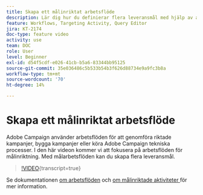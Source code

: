 ```yaml
---
title: Skapa ett målinriktat arbetsflöde
description: Lär dig hur du definierar flera leveransmål med hjälp av arbetsflöden med målinriktning.
feature: Workflows, Targeting Activity, Query Editor
jira: KT-2174
doc-type: feature video
activity: use
team: DOC
role: User
level: Beginner
exl-id: d54f5cdf-e026-41cb-b5a6-83344bb95125
source-git-commit: 35e036486c5b533b54b3f626d88734e9a9fc3b8a
workflow-type: tm+mt
source-wordcount: '70'
ht-degree: 14%

---
```


# Skapa ett målinriktat arbetsflöde

Adobe Campaign använder arbetsflöden för att genomföra riktade kampanjer, bygga kampanjer eller köra Adobe Campaign tekniska processer. I den här videon kommer vi att fokusera på arbetsflöden för målinriktning. Med målarbetsflöden kan du skapa flera leveransmål.

>[!VIDEO](https://video.tv.adobe.com/v/25605?quality=12&learn=on){transcript=true}

Se dokumentationen [om arbetsflöden](https://experienceleague.adobe.com/docs/campaign-classic/using/automating-with-workflows/introduction/about-workflows.html?lang=sv-SE)
och [ om målinriktade aktiviteter ](https://experienceleague.adobe.com/docs/campaign-classic/using/automating-with-workflows/targeting-activities/about-targeting-activities.html?lang=sv-SE) för mer information.
